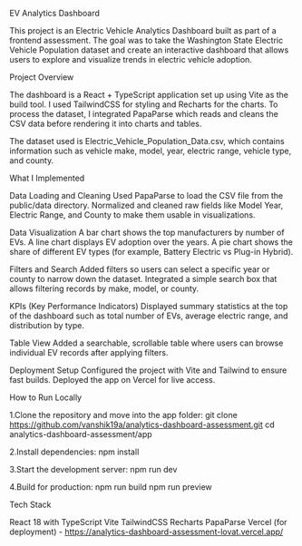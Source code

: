 EV Analytics Dashboard

This project is an Electric Vehicle Analytics Dashboard built as part of a frontend assessment. The goal was to take the Washington State Electric Vehicle Population dataset and create an interactive dashboard that allows users to explore and visualize trends in electric vehicle adoption.

Project Overview

The dashboard is a React + TypeScript application set up using Vite as the build tool. I used TailwindCSS for styling and Recharts for the charts. To process the dataset, I integrated PapaParse which reads and cleans the CSV data before rendering it into charts and tables.

The dataset used is Electric_Vehicle_Population_Data.csv, which contains information such as vehicle make, model, year, electric range, vehicle type, and county.

What I Implemented

Data Loading and Cleaning
Used PapaParse to load the CSV file from the public/data directory.
Normalized and cleaned raw fields like Model Year, Electric Range, and County to make them usable in visualizations.

Data Visualization
A bar chart shows the top manufacturers by number of EVs.
A line chart displays EV adoption over the years.
A pie chart shows the share of different EV types (for example, Battery Electric vs Plug-in Hybrid).

Filters and Search
Added filters so users can select a specific year or county to narrow down the dataset.
Integrated a simple search box that allows filtering records by make, model, or county.

KPIs (Key Performance Indicators)
Displayed summary statistics at the top of the dashboard such as total number of EVs, average electric range, and distribution by type.

Table View
Added a searchable, scrollable table where users can browse individual EV records after applying filters.

Deployment Setup
Configured the project with Vite and Tailwind to ensure fast builds.
Deployed the app on Vercel for live access.

How to Run Locally

1.Clone the repository and move into the app folder:
git clone https://github.com/vanshik19a/analytics-dashboard-assessment.git
cd analytics-dashboard-assessment/app


2.Install dependencies:
npm install


3.Start the development server:
npm run dev


4.Build for production:
npm run build
npm run preview

Tech Stack

React 18 with TypeScript
Vite
TailwindCSS
Recharts
PapaParse
Vercel (for deployment) - https://analytics-dashboard-assessment-lovat.vercel.app/
